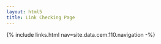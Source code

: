```yaml
---
layout: html5
title: Link Checking Page
---
```

{% include links.html nav=site.data.cem.110.navigation -%}
